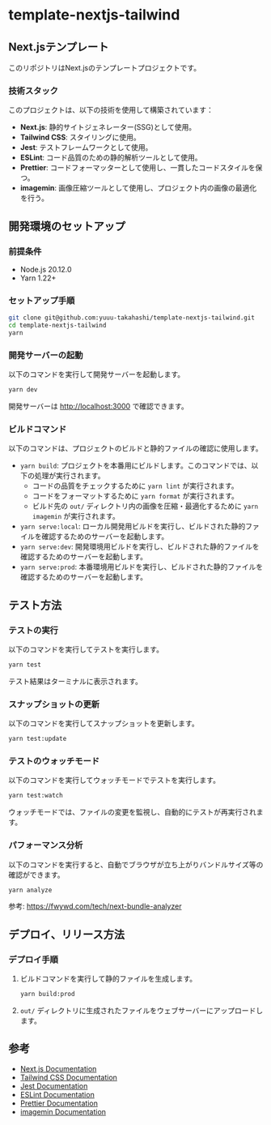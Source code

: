 # template-nextjs-tailwind

## Next.jsテンプレート

このリポジトリはNext.jsのテンプレートプロジェクトです。

### 技術スタック

このプロジェクトは、以下の技術を使用して構築されています：

- **Next.js**: 静的サイトジェネレーター(SSG)として使用。
- **Tailwind CSS**: スタイリングに使用。
- **Jest**: テストフレームワークとして使用。
- **ESLint**: コード品質のための静的解析ツールとして使用。
- **Prettier**: コードフォーマッターとして使用し、一貫したコードスタイルを保つ。
- **imagemin**: 画像圧縮ツールとして使用し、プロジェクト内の画像の最適化を行う。

## 開発環境のセットアップ

### 前提条件

- Node.js 20.12.0
- Yarn 1.22+

### セットアップ手順

```bash
git clone git@github.com:yuuu-takahashi/template-nextjs-tailwind.git
cd template-nextjs-tailwind
yarn
```

### 開発サーバーの起動

以下のコマンドを実行して開発サーバーを起動します。

```bash
yarn dev
```

開発サーバーは <http://localhost:3000> で確認できます。

### ビルドコマンド

以下のコマンドは、プロジェクトのビルドと静的ファイルの確認に使用します。

- `yarn build`: プロジェクトを本番用にビルドします。このコマンドでは、以下の処理が実行されます。
  - コードの品質をチェックするために `yarn lint` が実行されます。
  - コードをフォーマットするために `yarn format` が実行されます。
  - ビルド先の `out/` ディレクトリ内の画像を圧縮・最適化するために `yarn imagemin` が実行されます。
- `yarn serve:local`: ローカル開発用ビルドを実行し、ビルドされた静的ファイルを確認するためのサーバーを起動します。
- `yarn serve:dev`: 開発環境用ビルドを実行し、ビルドされた静的ファイルを確認するためのサーバーを起動します。
- `yarn serve:prod`: 本番環境用ビルドを実行し、ビルドされた静的ファイルを確認するためのサーバーを起動します。

## テスト方法

### テストの実行

以下のコマンドを実行してテストを実行します。

```bash
yarn test
```

テスト結果はターミナルに表示されます。

### スナップショットの更新

以下のコマンドを実行してスナップショットを更新します。

```bash
yarn test:update
```

### テストのウォッチモード

以下のコマンドを実行してウォッチモードでテストを実行します。

```bash
yarn test:watch
```

ウォッチモードでは、ファイルの変更を監視し、自動的にテストが再実行されます。

### パフォーマンス分析

以下のコマンドを実行すると、自動でブラウザが立ち上がりバンドルサイズ等の確認ができます。

```bash
yarn analyze
```

参考: <https://fwywd.com/tech/next-bundle-analyzer>

## デプロイ、リリース方法

### デプロイ手順

1. ビルドコマンドを実行して静的ファイルを生成します。

   ```bash
   yarn build:prod
   ```

2. `out/` ディレクトリに生成されたファイルをウェブサーバーにアップロードします。

## 参考

- [Next.js Documentation](https://nextjs.org/docs)
- [Tailwind CSS Documentation](https://tailwindcss.com/docs)
- [Jest Documentation](https://jestjs.io/docs/en/getting-started)
- [ESLint Documentation](https://eslint.org/docs/user-guide/getting-started)
- [Prettier Documentation](https://prettier.io/docs/en/index.html)
- [imagemin Documentation](https://github.com/imagemin/imagemin)
